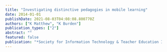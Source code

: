 ```yaml
---
title: "Investigating distinctive pedagogies in mobile learning"
date: 2014-01-01
publishDate: 2021-08-03T04:08:08.800770Z
authors: ["K Matthew", "K Burden"]
publication_types: ["2"]
abstract: ""
featured: false
publication: "*Society for Information Technology & Teacher Education International …*"
---
```


